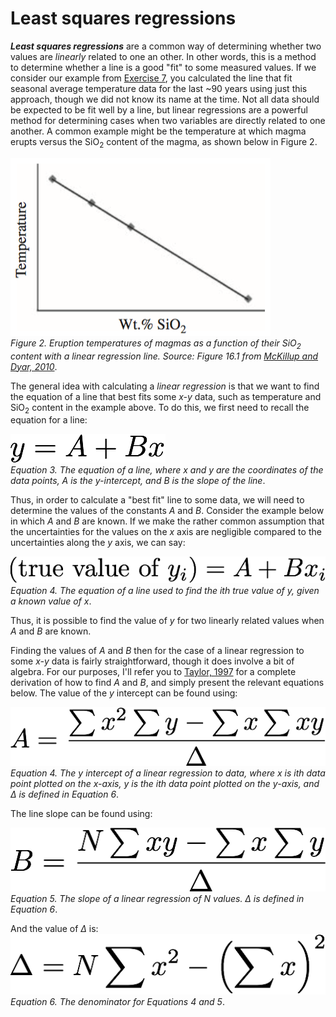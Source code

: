 # Least squares regressions
***Least squares regressions*** are a common way of determining whether two values are *linearly* related to one an other.
In other words, this is a method to determine whether a line is a good "fit" to some measured values.
If we consider our example from [Exercise 7](https://github.com/Python-for-geo-people/Exercise-7), you calculated the line that fit seasonal average temperature data for the last ~90 years using just this approach, though we did not know its name at the time.
Not all data should be expected to be fit well by a line, but linear regressions are a powerful method for determining cases when two variables are directly related to one another.
A common example might be the temperature at which magma erupts versus the SiO<sub>2</sub> content of the magma, as shown below in Figure 2.

![Magma temperatures](../Images/magma-temps.png)<br/>
*Figure 2. Eruption temperatures of magmas as a function of their SiO<sub>2</sub> content with a linear regression line.
Source: Figure 16.1 from [McKillup and Dyar, 2010](http://www.cambridge.org/fi/academic/subjects/earth-and-environmental-science/earth-science-general-interest/geostatistics-explained-introductory-guide-earth-scientists?format=HB&isbn=9780521763226)*.

The general idea with calculating a *linear regression* is that we want to find the equation of a line that best fits some *x-y* data, such as temperature and SiO<sub>2</sub> content in the example above.
To do this, we first need to recall the equation for a line:

![Equation of a line](../Images/eqn-of-line.png)<br/>
*Equation 3. The equation of a line, where x and y are the coordinates of the data points, A is the y-intercept, and B is the slope of the line*.

Thus, in order to calculate a "best fit" line to some data, we will need to determine the values of the constants *A* and *B*.
Consider the example below in which *A* and *B* are known.
If we make the rather common assumption that the uncertainties for the values on the *x* axis are negligible compared to the uncertainties along the *y* axis, we can say:

![True value of y](../Images/true-value-of-y.png)<br/>
*Equation 4. The equation of a line used to find the ith true value of y, given a known value of x*.

Thus, it is possible to find the value of *y* for two linearly related values when *A* and *B* are known.

Finding the values of *A* and *B* then for the case of a linear regression to some *x-y* data is fairly straightforward, though it does involve a bit of algebra.
For our purposes, I'll refer you to [Taylor, 1997](http://www.uscibooks.com/taylornb.htm) for a complete derivation of how to find *A* and *B*, and simply present the relevant equations below.
The value of the *y* intercept can be found using:

![Line constant A](../Images/line-constant-a.png)<br/>
*Equation 4. The y intercept of a linear regression to data, where x is ith data point plotted on the x-axis, y is the ith data point plotted on the y-axis, and Δ is defined in Equation 6*.

The line slope can be found using:

![Line constant B](../Images/line-constant-b.png)<br/>
*Equation 5. The slope of a linear regression of N values. Δ is defined in Equation 6*.

And the value of *Δ* is:
![Line constant delta](../Images/line-constant-delta.png)<br/>
*Equation 6. The denominator for Equations 4 and 5*.


